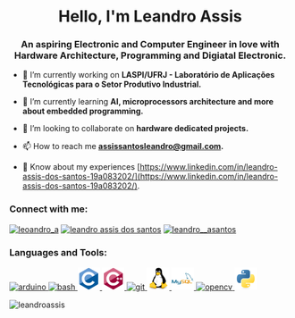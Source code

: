 <h1 align="center">Hello, I'm Leandro Assis</h1>
<h3 align="center">An aspiring Electronic and Computer Engineer in love with Hardware Architecture, Programming and Digiatal Electronic.</h3>

- 🔭 I’m currently working on **LASPI/UFRJ - Laboratório de Aplicações Tecnológicas para o Setor Produtivo Industrial.**

- 🌱 I’m currently learning **AI, microprocessors architecture and more about embedded programming.**

- 👯 I’m looking to collaborate on **hardware dedicated projects.**

- 📫 How to reach me **assissantosleandro@gmail.com.**

- 📄 Know about my experiences [https://www.linkedin.com/in/leandro-assis-dos-santos-19a083202/](https://www.linkedin.com/in/leandro-assis-dos-santos-19a083202/).

<h3 align="left">Connect with me:</h3>
<p align="left">
<a href="https://twitter.com/leoandro_a" target="blank"><img align="center" src="https://raw.githubusercontent.com/rahuldkjain/github-profile-readme-generator/master/src/images/icons/Social/twitter.svg" alt="leoandro_a" height="30" width="40" /></a>
<a href="https://linkedin.com/in/leandro assis dos santos" target="blank"><img align="center" src="https://raw.githubusercontent.com/rahuldkjain/github-profile-readme-generator/master/src/images/icons/Social/linked-in-alt.svg" alt="leandro assis dos santos" height="30" width="40" /></a>
<a href="https://instagram.com/leandro__asantos" target="blank"><img align="center" src="https://raw.githubusercontent.com/rahuldkjain/github-profile-readme-generator/master/src/images/icons/Social/instagram.svg" alt="leandro__asantos" height="30" width="40" /></a>
</p>

<h3 align="left">Languages and Tools:</h3>
<p align="left"> <a href="https://www.arduino.cc/" target="_blank"> <img src="https://cdn.worldvectorlogo.com/logos/arduino-1.svg" alt="arduino" width="40" height="40"/> </a>  <a href="https://www.gnu.org/software/bash/" target="_blank"> <img src="https://www.vectorlogo.zone/logos/gnu_bash/gnu_bash-icon.svg" alt="bash" width="40" height="40"/> </a> <a href="https://www.cprogramming.com/" target="_blank"> <img src="https://raw.githubusercontent.com/devicons/devicon/master/icons/c/c-original.svg" alt="c" width="40" height="40"/> </a> <a href="https://www.w3schools.com/cpp/" target="_blank"> <img src="https://raw.githubusercontent.com/devicons/devicon/master/icons/cplusplus/cplusplus-original.svg" alt="cplusplus" width="40" height="40"/> </a> <a href="https://git-scm.com/" target="_blank"> <img src="https://www.vectorlogo.zone/logos/git-scm/git-scm-icon.svg" alt="git" width="40" height="40"/> </a>  <a href="https://www.linux.org/" target="_blank"> <img src="https://raw.githubusercontent.com/devicons/devicon/master/icons/linux/linux-original.svg" alt="linux" width="40" height="40"/> </a> <a href="https://www.mysql.com/" target="_blank"> <img src="https://raw.githubusercontent.com/devicons/devicon/master/icons/mysql/mysql-original-wordmark.svg" alt="mysql" width="40" height="40"/> </a> <a href="https://opencv.org/" target="_blank"> <img src="https://www.vectorlogo.zone/logos/opencv/opencv-icon.svg" alt="opencv" width="40" height="40"/> </a> <a href="https://www.python.org" target="_blank"> <img src="https://raw.githubusercontent.com/devicons/devicon/master/icons/python/python-original.svg" alt="python" width="40" height="40"/> </a> </p>

<p><img align="center" src="https://github-readme-stats.vercel.app/api/top-langs?username=leandroassis&show_icons=true&locale=en&layout=compact" alt="leandroassis" /></p>
